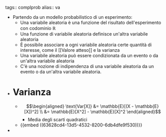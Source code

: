 tags:: complprob
alias:: va

- Partendo da un modello probabilistico di un esperimento:
	- Una variabile aleatoria è una funzione del risultato dell'esperimento con codominio $\mathbb{R}$
	- Una funzione di variabile aleatoria definisce un'altra variabile aleatoria
	- È possibile associare a ogni variabile aleatoria certe quantità di interesse, come il [[Valore atteso]] e la varianza
	- Una variabile aleatoria può essere condizionata da un evento o da un'altra variabile aleatoria
	- C'è una nozione di indipendenza di una variabile aleatoria da un evento o da un'altra variabile aleatoria.
- # Varianza
	- $$\begin{aligned}
	  \text{Var[X]} &= \mathbb{E}[(X - \mathbb{E}[X])^2] \\
	  &=  \mathbb{E}[X^2] - \mathbb{E}[X]^2
	  \end{aligned}$$
		- Media degli scarti quadratici
	- {{embed ((63628cd4-13d5-4532-8200-6db4dfe9f530))}}
-